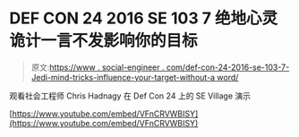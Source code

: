 # DEF CON 24 2016 SE 103 7 绝地心灵诡计一言不发影响你的目标

> 原文:[https://www . social-engineer . com/def-con-24-2016-se-103-7-Jedi-mind-tricks-influence-your-target-without-a word/](https://www.social-engineer.com/def-con-24-2016-se-103-7-jedi-mind-tricks-influence-your-target-without-a-word/)

观看社会工程师 Chris Hadnagy 在 Def Con 24 上的 SE Village 演示

[https://www.youtube.com/embed/VFnCRVWBISY](https://www.youtube.com/embed/VFnCRVWBISY)